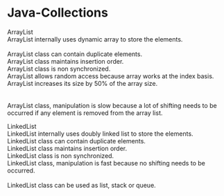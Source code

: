 # Java-Collections

ArrayList<br/>
ArrayList internally uses dynamic array to store the elements.<br/><br/>
ArrayList class can contain duplicate elements.<br/>
ArrayList class maintains insertion order.<br/>
ArrayList class is non synchronized.<br/>
ArrayList allows random access because array works at the index basis.<br/>
ArrayList increases its size by 50% of the array size.<br/><br/><br/>
ArrayList class, manipulation is slow because a lot of shifting needs to be occurred if any element is removed from the array list.<br/>

LinkedList<br/>
LinkedList internally uses doubly linked list to store the elements.<br/>
LinkedList class can contain duplicate elements.<br/>
LinkedList class maintains insertion order.<br/>
LinkedList class is non synchronized.<br/>
LinkedList class, manipulation is fast because no shifting needs to be occurred.<br/><br/>
LinkedList class can be used as list, stack or queue.<br/>
